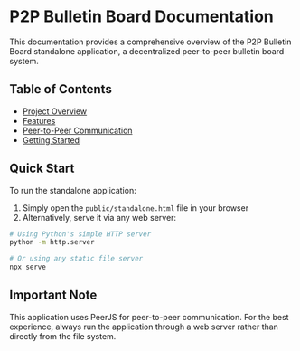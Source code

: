 
# P2P Bulletin Board Documentation

This documentation provides a comprehensive overview of the P2P Bulletin Board standalone application, a decentralized peer-to-peer bulletin board system.

## Table of Contents

- [Project Overview](overview.md)
- [Features](features.md)
- [Peer-to-Peer Communication](p2p.md)
- [Getting Started](getting-started.md)

## Quick Start

To run the standalone application:

1. Simply open the `public/standalone.html` file in your browser
2. Alternatively, serve it via any web server:

```bash
# Using Python's simple HTTP server
python -m http.server

# Or using any static file server
npx serve
```

## Important Note

This application uses PeerJS for peer-to-peer communication. For the best experience, always run the application through a web server rather than directly from the file system.


